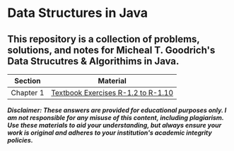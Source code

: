 # Data Structures in Java
## This repository is a collection of problems, solutions, and notes for Micheal T. Goodrich's Data Strucutres & Algorithims in Java.

| Section   | Material                           |
|-----------|------------------------------------|
| Chapter 1 | [Textbook Exercises R-1.2 to R-1.10](https://github.com/Sebastian-Alexis/Java-Problems/tree/master/src/chapter1) |

_**_Disclaimer: These answers are provided for educational purposes only. I am not responsible for any misuse of this content, including plagiarism. Use these materials to aid your understanding, but always ensure your work is original and adheres_ to your institution's academic integrity policies.**_